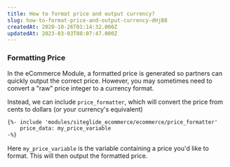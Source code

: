 ```yaml
---
title: How to format price and output currency?
slug: how-to-format-price-and-output-currency-dHjB8
createdAt: 2020-10-26T01:14:32.000Z
updatedAt: 2023-03-03T08:07:47.000Z
---
```


### Formatting Price

In the eCommerce Module, a formatted price is generated so partners can quickly output the correct price. However, you may sometimes need to convert a "raw" price integer to a currency format.

Instead, we can include `price_formatter`, which will convert the price from cents to dollars (or your currency's equivalent)

```html
{%- include 'modules/siteglide_ecommerce/ecommerce/price_formatter'
    price_data: my_price_variable 
-%}
```

Here `my_price_variable` is the variable containing a price you'd like to format. This will then output the formatted price.